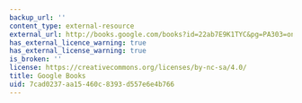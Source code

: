 ```yaml
---
backup_url: ''
content_type: external-resource
external_url: http://books.google.com/books?id=22ab7E9K1TYC&pg=PA303=onepage
has_external_licence_warning: true
has_external_license_warning: true
is_broken: ''
license: https://creativecommons.org/licenses/by-nc-sa/4.0/
title: Google Books
uid: 7cad0237-aa15-460c-8393-d557e6e4b766
---
```

